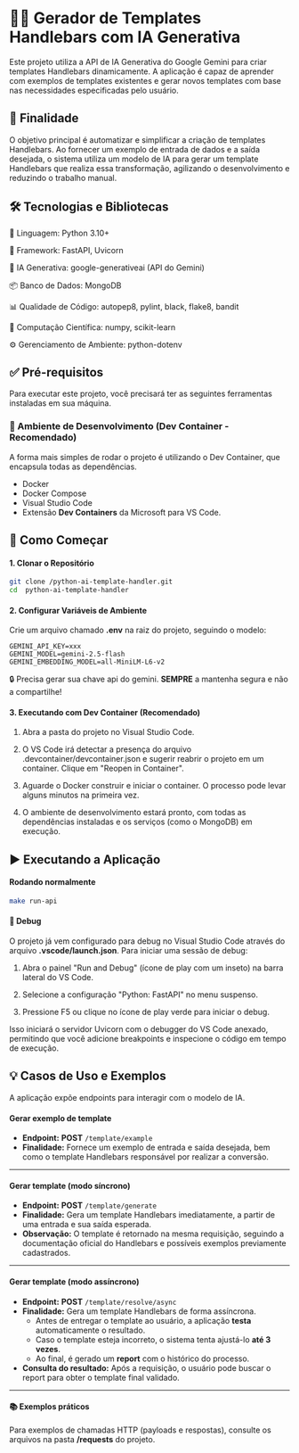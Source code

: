 # 🤖✨ Gerador de Templates Handlebars com IA Generativa

Este projeto utiliza a API de IA Generativa do Google Gemini para criar templates Handlebars dinamicamente. A aplicação é capaz de aprender com exemplos de templates existentes e gerar novos templates com base nas necessidades especificadas pelo usuário.

## 🎯 Finalidade

O objetivo principal é automatizar e simplificar a criação de templates Handlebars. Ao fornecer um exemplo de entrada de dados e a saída desejada, o sistema utiliza um modelo de IA para gerar um template Handlebars que realiza essa transformação, agilizando o desenvolvimento e reduzindo o trabalho manual.

## 🛠️ Tecnologias e Bibliotecas

🐍 Linguagem: Python 3.10+

🚀 Framework: FastAPI, Uvicorn

🧠 IA Generativa: google-generativeai (API do Gemini)

📦 Banco de Dados: MongoDB

📊 Qualidade de Código: autopep8, pylint, black, flake8, bandit

🔬 Computação Científica: numpy, scikit-learn

⚙️ Gerenciamento de Ambiente: python-dotenv

## ✅ Pré-requisitos

Para executar este projeto, você precisará ter as seguintes ferramentas instaladas em sua máquina.

### 🐳 Ambiente de Desenvolvimento (Dev Container - Recomendado)

A forma mais simples de rodar o projeto é utilizando o Dev Container, que encapsula todas as dependências.

- Docker
- Docker Compose
- Visual Studio Code
- Extensão **Dev Containers** da Microsoft para VS Code.

## 🚀 Como Começar

#### 1. Clonar o Repositório

```bash
git clone /python-ai-template-handler.git
cd  python-ai-template-handler
```

#### 2. Configurar Variáveis de Ambiente

Crie um arquivo chamado **.env** na raiz do projeto, seguindo o modelo:

```
GEMINI_API_KEY=xxx
GEMINI_MODEL=gemini-2.5-flash
GEMINI_EMBEDDING_MODEL=all-MiniLM-L6-v2
```

🔒 Precisa gerar sua chave api do gemini. **SEMPRE** a mantenha segura e não a compartilhe!

#### 3. Executando com Dev Container (Recomendado)

1. Abra a pasta do projeto no Visual Studio Code.

2. O VS Code irá detectar a presença do arquivo .devcontainer/devcontainer.json e sugerir reabrir o projeto em um container. Clique em "Reopen in Container".

3. Aguarde o Docker construir e iniciar o container. O processo pode levar alguns minutos na primeira vez.

4. O ambiente de desenvolvimento estará pronto, com todas as dependências instaladas e os serviços (como o MongoDB) em execução.

## ▶️ Executando a Aplicação

#### Rodando normalmente

```bash
make run-api
```

#### 🐞 Debug

O projeto já vem configurado para debug no Visual Studio Code através do arquivo **.vscode/launch.json**. Para iniciar uma sessão de debug:

1. Abra o painel "Run and Debug" (ícone de play com um inseto) na barra lateral do VS Code.

2. Selecione a configuração "Python: FastAPI" no menu suspenso.

3. Pressione F5 ou clique no ícone de play verde para iniciar o debug.

Isso iniciará o servidor Uvicorn com o debugger do VS Code anexado, permitindo que você adicione breakpoints e inspecione o código em tempo de execução.

## 💡 Casos de Uso e Exemplos

A aplicação expõe endpoints para interagir com o modelo de IA.

#### Gerar exemplo de template

- **Endpoint:** **POST** `/template/example`
- **Finalidade:** Fornece um exemplo de entrada e saída desejada, bem como o template Handlebars responsável por realizar a conversão.

---

#### Gerar template (modo **síncrono**)

- **Endpoint:** **POST** `/template/generate`
- **Finalidade:** Gera um template Handlebars imediatamente, a partir de uma entrada e sua saída esperada.
- **Observação:** O template é retornado na mesma requisição, seguindo a documentação oficial do Handlebars e possíveis exemplos previamente cadastrados.

---

#### Gerar template (modo **assíncrono**)

- **Endpoint:** **POST** `/template/resolve/async`
- **Finalidade:** Gera um template Handlebars de forma assíncrona.
  - Antes de entregar o template ao usuário, a aplicação **testa** automaticamente o resultado.
  - Caso o template esteja incorreto, o sistema tenta ajustá-lo **até 3 vezes**.
  - Ao final, é gerado um **report** com o histórico do processo.
- **Consulta do resultado:** Após a requisição, o usuário pode buscar o report para obter o template final validado.

---

#### 📚 Exemplos práticos

Para exemplos de chamadas HTTP (payloads e respostas), consulte os arquivos na pasta **/requests** do projeto.

